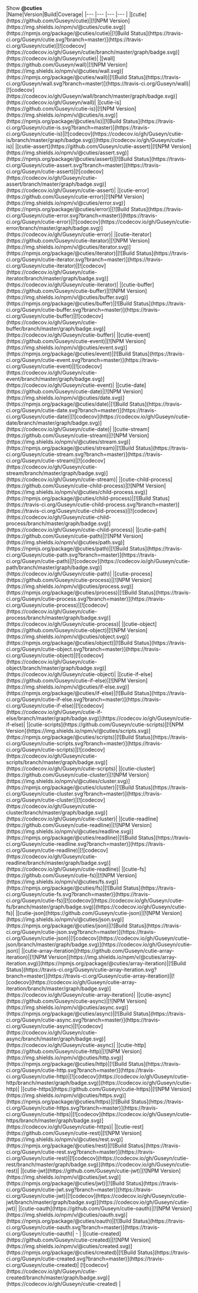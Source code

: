 <summary id="show-cuties">Show <b>@cuties</b></summary>
|Name|Version|Build|Coverage|
|--- |--- |--- |--- |
|[cutie](https://github.com/Guseyn/cutie)|[![NPM Version](https://img.shields.io/npm/v/@cuties/cutie.svg)](https://npmjs.org/package/@cuties/cutie)|[![Build Status](https://travis-ci.org/Guseyn/cutie.svg?branch=master)](https://travis-ci.org/Guseyn/cutie)|[![codecov](https://codecov.io/gh/Guseyn/cutie/branch/master/graph/badge.svg)](https://codecov.io/gh/Guseyn/cutie)|
|[wall](https://github.com/Guseyn/wall)|[![NPM Version](https://img.shields.io/npm/v/@cuties/wall.svg)](https://npmjs.org/package/@cuties/wall)|[![Build Status](https://travis-ci.org/Guseyn/wall.svg?branch=master)](https://travis-ci.org/Guseyn/wall)|[![codecov](https://codecov.io/gh/Guseyn/wall/branch/master/graph/badge.svg)](https://codecov.io/gh/Guseyn/wall)|
|[cutie-is](https://github.com/Guseyn/cutie-is)|[![NPM Version](https://img.shields.io/npm/v/@cuties/is.svg)](https://npmjs.org/package/@cuties/is)|[![Build Status](https://travis-ci.org/Guseyn/cutie-is.svg?branch=master)](https://travis-ci.org/Guseyn/cutie-is)|[![codecov](https://codecov.io/gh/Guseyn/cutie-is/branch/master/graph/badge.svg)](https://codecov.io/gh/Guseyn/cutie-is)|
|[cutie-assert](https://github.com/Guseyn/cutie-assert)|[![NPM Version](https://img.shields.io/npm/v/@cuties/assert.svg)](https://npmjs.org/package/@cuties/assert)|[![Build Status](https://travis-ci.org/Guseyn/cutie-assert.svg?branch=master)](https://travis-ci.org/Guseyn/cutie-assert)|[![codecov](https://codecov.io/gh/Guseyn/cutie-assert/branch/master/graph/badge.svg)](https://codecov.io/gh/Guseyn/cutie-assert)|
|[cutie-error](https://github.com/Guseyn/cutie-error)|[![NPM Version](https://img.shields.io/npm/v/@cuties/error.svg)](https://npmjs.org/package/@cuties/error)|[![Build Status](https://travis-ci.org/Guseyn/cutie-error.svg?branch=master)](https://travis-ci.org/Guseyn/cutie-error)|[![codecov](https://codecov.io/gh/Guseyn/cutie-error/branch/master/graph/badge.svg)](https://codecov.io/gh/Guseyn/cutie-error)|
|[cutie-iterator](https://github.com/Guseyn/cutie-iterator)|[![NPM Version](https://img.shields.io/npm/v/@cuties/iterator.svg)](https://npmjs.org/package/@cuties/iterator)|[![Build Status](https://travis-ci.org/Guseyn/cutie-iterator.svg?branch=master)](https://travis-ci.org/Guseyn/cutie-iterator)|[![codecov](https://codecov.io/gh/Guseyn/cutie-iterator/branch/master/graph/badge.svg)](https://codecov.io/gh/Guseyn/cutie-iterator)|
|[cutie-buffer](https://github.com/Guseyn/cutie-buffer)|[![NPM Version](https://img.shields.io/npm/v/@cuties/buffer.svg)](https://npmjs.org/package/@cuties/buffer)|[![Build Status](https://travis-ci.org/Guseyn/cutie-buffer.svg?branch=master)](https://travis-ci.org/Guseyn/cutie-buffer)|[![codecov](https://codecov.io/gh/Guseyn/cutie-buffer/branch/master/graph/badge.svg)](https://codecov.io/gh/Guseyn/cutie-buffer)|
|[cutie-event](https://github.com/Guseyn/cutie-event)|[![NPM Version](https://img.shields.io/npm/v/@cuties/event.svg)](https://npmjs.org/package/@cuties/event)|[![Build Status](https://travis-ci.org/Guseyn/cutie-event.svg?branch=master)](https://travis-ci.org/Guseyn/cutie-event)|[![codecov](https://codecov.io/gh/Guseyn/cutie-event/branch/master/graph/badge.svg)](https://codecov.io/gh/Guseyn/cutie-event)|
|[cutie-date](https://github.com/Guseyn/cutie-date)|[![NPM Version](https://img.shields.io/npm/v/@cuties/date.svg)](https://npmjs.org/package/@cuties/date)|[![Build Status](https://travis-ci.org/Guseyn/cutie-date.svg?branch=master)](https://travis-ci.org/Guseyn/cutie-date)|[![codecov](https://codecov.io/gh/Guseyn/cutie-date/branch/master/graph/badge.svg)](https://codecov.io/gh/Guseyn/cutie-date)|
|[cutie-stream](https://github.com/Guseyn/cutie-stream)|[![NPM Version](https://img.shields.io/npm/v/@cuties/stream.svg)](https://npmjs.org/package/@cuties/stream)|[![Build Status](https://travis-ci.org/Guseyn/cutie-stream.svg?branch=master)](https://travis-ci.org/Guseyn/cutie-stream)|[![codecov](https://codecov.io/gh/Guseyn/cutie-stream/branch/master/graph/badge.svg)](https://codecov.io/gh/Guseyn/cutie-stream)|
|[cutie-child-process](https://github.com/Guseyn/cutie-child-process)|[![NPM Version](https://img.shields.io/npm/v/@cuties/child-process.svg)](https://npmjs.org/package/@cuties/child-process)|[![Build Status](https://travis-ci.org/Guseyn/cutie-child-process.svg?branch=master)](https://travis-ci.org/Guseyn/cutie-child-process)|[![codecov](https://codecov.io/gh/Guseyn/cutie-child-process/branch/master/graph/badge.svg)](https://codecov.io/gh/Guseyn/cutie-child-process)|
|[cutie-path](https://github.com/Guseyn/cutie-path)|[![NPM Version](https://img.shields.io/npm/v/@cuties/path.svg)](https://npmjs.org/package/@cuties/path)|[![Build Status](https://travis-ci.org/Guseyn/cutie-path.svg?branch=master)](https://travis-ci.org/Guseyn/cutie-path)|[![codecov](https://codecov.io/gh/Guseyn/cutie-path/branch/master/graph/badge.svg)](https://codecov.io/gh/Guseyn/cutie-path)|
|[cutie-process](https://github.com/Guseyn/cutie-process)|[![NPM Version](https://img.shields.io/npm/v/@cuties/process.svg)](https://npmjs.org/package/@cuties/process)|[![Build Status](https://travis-ci.org/Guseyn/cutie-process.svg?branch=master)](https://travis-ci.org/Guseyn/cutie-process)|[![codecov](https://codecov.io/gh/Guseyn/cutie-process/branch/master/graph/badge.svg)](https://codecov.io/gh/Guseyn/cutie-process)|
|[cutie-object](https://github.com/Guseyn/cutie-object)|[![NPM Version](https://img.shields.io/npm/v/@cuties/object.svg)](https://npmjs.org/package/@cuties/object)|[![Build Status](https://travis-ci.org/Guseyn/cutie-object.svg?branch=master)](https://travis-ci.org/Guseyn/cutie-object)|[![codecov](https://codecov.io/gh/Guseyn/cutie-object/branch/master/graph/badge.svg)](https://codecov.io/gh/Guseyn/cutie-object)|
|[cutie-if-else](https://github.com/Guseyn/cutie-if-else)|[![NPM Version](https://img.shields.io/npm/v/@cuties/if-else.svg)](https://npmjs.org/package/@cuties/if-else)|[![Build Status](https://travis-ci.org/Guseyn/cutie-if-else.svg?branch=master)](https://travis-ci.org/Guseyn/cutie-if-else)|[![codecov](https://codecov.io/gh/Guseyn/cutie-if-else/branch/master/graph/badge.svg)](https://codecov.io/gh/Guseyn/cutie-if-else)|
|[cutie-scripts](https://github.com/Guseyn/cutie-scripts)|[![NPM Version](https://img.shields.io/npm/v/@cuties/scripts.svg)](https://npmjs.org/package/@cuties/scripts)|[![Build Status](https://travis-ci.org/Guseyn/cutie-scripts.svg?branch=master)](https://travis-ci.org/Guseyn/cutie-scripts)|[![codecov](https://codecov.io/gh/Guseyn/cutie-scripts/branch/master/graph/badge.svg)](https://codecov.io/gh/Guseyn/cutie-scripts)|
|[cutie-cluster](https://github.com/Guseyn/cutie-cluster)|[![NPM Version](https://img.shields.io/npm/v/@cuties/cluster.svg)](https://npmjs.org/package/@cuties/cluster)|[![Build Status](https://travis-ci.org/Guseyn/cutie-cluster.svg?branch=master)](https://travis-ci.org/Guseyn/cutie-cluster)|[![codecov](https://codecov.io/gh/Guseyn/cutie-cluster/branch/master/graph/badge.svg)](https://codecov.io/gh/Guseyn/cutie-cluster)|
|[cutie-readline](https://github.com/Guseyn/cutie-readline)|[![NPM Version](https://img.shields.io/npm/v/@cuties/readline.svg)](https://npmjs.org/package/@cuties/readline)|[![Build Status](https://travis-ci.org/Guseyn/cutie-readline.svg?branch=master)](https://travis-ci.org/Guseyn/cutie-readline)|[![codecov](https://codecov.io/gh/Guseyn/cutie-readline/branch/master/graph/badge.svg)](https://codecov.io/gh/Guseyn/cutie-readline)|
|[cutie-fs](https://github.com/Guseyn/cutie-fs)|[![NPM Version](https://img.shields.io/npm/v/@cuties/fs.svg)](https://npmjs.org/package/@cuties/fs)|[![Build Status](https://travis-ci.org/Guseyn/cutie-fs.svg?branch=master)](https://travis-ci.org/Guseyn/cutie-fs)|[![codecov](https://codecov.io/gh/Guseyn/cutie-fs/branch/master/graph/badge.svg)](https://codecov.io/gh/Guseyn/cutie-fs)|
|[cutie-json](https://github.com/Guseyn/cutie-json)|[![NPM Version](https://img.shields.io/npm/v/@cuties/json.svg)](https://npmjs.org/package/@cuties/json)|[![Build Status](https://travis-ci.org/Guseyn/cutie-json.svg?branch=master)](https://travis-ci.org/Guseyn/cutie-json)|[![codecov](https://codecov.io/gh/Guseyn/cutie-json/branch/master/graph/badge.svg)](https://codecov.io/gh/Guseyn/cutie-json)|
|[cutie-array-iteration](https://github.com/Guseyn/cutie-array-iteration)|[![NPM Version](https://img.shields.io/npm/v/@cuties/array-iteration.svg)](https://npmjs.org/package/@cuties/array-iteration)|[![Build Status](https://travis-ci.org/Guseyn/cutie-array-iteration.svg?branch=master)](https://travis-ci.org/Guseyn/cutie-array-iteration)|[![codecov](https://codecov.io/gh/Guseyn/cutie-array-iteration/branch/master/graph/badge.svg)](https://codecov.io/gh/Guseyn/cutie-array-iteration)|
|[cutie-async](https://github.com/Guseyn/cutie-async)|[![NPM Version](https://img.shields.io/npm/v/@cuties/async.svg)](https://npmjs.org/package/@cuties/async)|[![Build Status](https://travis-ci.org/Guseyn/cutie-async.svg?branch=master)](https://travis-ci.org/Guseyn/cutie-async)|[![codecov](https://codecov.io/gh/Guseyn/cutie-async/branch/master/graph/badge.svg)](https://codecov.io/gh/Guseyn/cutie-async)|
|[cutie-http](https://github.com/Guseyn/cutie-http)|[![NPM Version](https://img.shields.io/npm/v/@cuties/http.svg)](https://npmjs.org/package/@cuties/http)|[![Build Status](https://travis-ci.org/Guseyn/cutie-http.svg?branch=master)](https://travis-ci.org/Guseyn/cutie-http)|[![codecov](https://codecov.io/gh/Guseyn/cutie-http/branch/master/graph/badge.svg)](https://codecov.io/gh/Guseyn/cutie-http)|
|[cutie-https](https://github.com/Guseyn/cutie-https)|[![NPM Version](https://img.shields.io/npm/v/@cuties/https.svg)](https://npmjs.org/package/@cuties/https)|[![Build Status](https://travis-ci.org/Guseyn/cutie-https.svg?branch=master)](https://travis-ci.org/Guseyn/cutie-https)|[![codecov](https://codecov.io/gh/Guseyn/cutie-https/branch/master/graph/badge.svg)](https://codecov.io/gh/Guseyn/cutie-https)|
|[cutie-rest](https://github.com/Guseyn/cutie-rest)|[![NPM Version](https://img.shields.io/npm/v/@cuties/rest.svg)](https://npmjs.org/package/@cuties/rest)|[![Build Status](https://travis-ci.org/Guseyn/cutie-rest.svg?branch=master)](https://travis-ci.org/Guseyn/cutie-rest)|[![codecov](https://codecov.io/gh/Guseyn/cutie-rest/branch/master/graph/badge.svg)](https://codecov.io/gh/Guseyn/cutie-rest)|
|[cutie-jwt](https://github.com/Guseyn/cutie-jwt)|[![NPM Version](https://img.shields.io/npm/v/@cuties/jwt.svg)](https://npmjs.org/package/@cuties/jwt)|[![Build Status](https://travis-ci.org/Guseyn/cutie-jwt.svg?branch=master)](https://travis-ci.org/Guseyn/cutie-jwt)|[![codecov](https://codecov.io/gh/Guseyn/cutie-jwt/branch/master/graph/badge.svg)](https://codecov.io/gh/Guseyn/cutie-jwt)|
|[cutie-oauth](https://github.com/Guseyn/cutie-oauth)|[![NPM Version](https://img.shields.io/npm/v/@cuties/oauth.svg)](https://npmjs.org/package/@cuties/oauth)|[![Build Status](https://travis-ci.org/Guseyn/cutie-oauth.svg?branch=master)](https://travis-ci.org/Guseyn/cutie-oauth)| - |
|[cutie-created](https://github.com/Guseyn/cutie-created)|[![NPM Version](https://img.shields.io/npm/v/@cuties/created.svg)](https://npmjs.org/package/@cuties/created)|[![Build Status](https://travis-ci.org/Guseyn/cutie-created.svg?branch=master)](https://travis-ci.org/Guseyn/cutie-created)| [![codecov](https://codecov.io/gh/Guseyn/cutie-created/branch/master/graph/badge.svg)](https://codecov.io/gh/Guseyn/cutie-created) |
